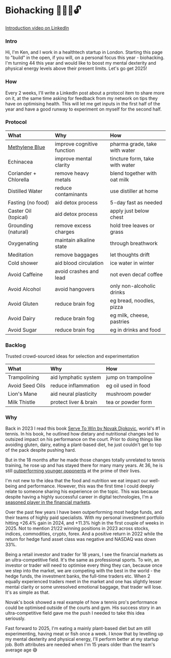 # Biohacking 🧬🧠💪🔓
[Introduction video on LinkedIn](https://www.linkedin.com/posts/kensoh_hi-guys-im-turning-44-soon-and-i-think-activity-7286335586817179649-U2US)

### Intro
Hi, I'm Ken, and I work in a healthtech startup in London. Starting this page to "build" in the open, if you will, on a personal focus this year - biohacking. I'm turning 44 this year and would like to boost my mental dexterity and physical energy levels above their present limits. Let's go get 2025!

### How
Every 2 weeks, I'll write a LinkedIn post about a protocol item to share more on it, at the same time asking for feedback from my network on tips they have on optimising health. This will let me get inputs in the first half of the year and have a good runway to experiment on myself for the second half.

### Protocol
What|Why|How
:--|:---|:--
[Methylene Blue](https://www.linkedin.com/posts/kensoh_this-is-pharma-grade-methylene-blue-a-dye-activity-7288625704156463104-VTGa)|improve cognitive function|pharma grade, take with water
Echinacea|improve mental clarity|tincture form, take with water
Coriander + Chlorella|remove heavy metals|blend together with oat milk
Distilled Water|reduce contaminants|use distiller at home
Fasting (no food)|aid detox process|5-day fast as needed
Caster Oil (topical)|aid detox process|apply just below chest
Grounding (natural)|remove excess charges|hold tree leaves or grass
Oxygenating|maintain alkaline state|through breathwork
Meditation|remove baggages|let thoughts drift
Cold shower|aid blood circulation|ice water in winter
Avoid Caffeine|avoid crashes and lead|not even decaf coffee
Avoid Alcohol|avoid hangovers|only non-alcoholic drinks
Avoid Gluten|reduce brain fog|eg bread, noodles, pizza
Avoid Dairy|reduce brain fog|eg milk, cheese, pastries
Avoid Sugar|reduce brain fog|eg in drinks and food

### Backlog
Trusted crowd-sourced ideas for selection and experimentation

What|Why|How
:--|:---|:--
Trampolining|aid lymphatic system|jump on trampoline
Avoid Seed Oils|reduce inflammation|eg oil used in food
Lion's Mane|aid neural plasticity|mushroom powder
Milk Thistle|protect liver & brain|tea or powder form

### Why
Back in 2023 I read this book [Serve To Win by Novak Djokovic](https://www.amazon.co.uk/Serve-Win-Gluten-free-Physical-Excellence/dp/0552170534), world's #1 in tennis. In his book, he outlined how dietary and nutritional changes led to outsized impact on his performance on the court. Prior to doing things like avoiding gluten, dairy, eating a plant-based diet, he just couldn't get to top of the pack despite pushing hard.

But in the 18 months after he made those changes totally unrelated to tennis training, he rose up and has stayed there for many many years. At 36, he is still [outperforming younger opponents](https://ausopen.com/video-player#!?videoId=6367445567112) at the prime of their lives.

I'm not new to the idea that the food and nutrition we eat impact our well-being and performance. However, this was the first time I could deeply relate to someone sharing his experience on the topic. This was because despite having a highly successful career in digital technologies, I'm a [seasoned player in the financial markets](https://www.linkedin.com/pulse/technical-analysis-1-coffee-ken-soh-dveoe/).

Over the past few years I have been outperforming most hedge funds, and their teams of highly paid specialists. With my personal investment portfolio hitting +26.4% gain in 2024, and +11.3% high in the first couple of weeks in 2025. Not to mention 21/22 winning positions in 2023 across stocks, indices, commodities, crypto, forex. And a positive return in 2022 while the return for hedge fund asset class was negative and NASDAQ was down 33%.

Being a retail investor and trader for 18 years, I see the financial markets as an ultra-competitive field. It's the same as professional sports. To win, an investor or trader will need to optimise every thing they can, because once we step into the market, we are competing with the best in the world - the hedge funds, the investment banks, the full-time traders etc. When 2 equally experienced traders meet in the market and one has slightly lesser mental clarity or some unresolved emotional baggage, that trader will lose. It's as simple as that.

Novak's book showed a real example of how a tennis pro's performance could be optimised outside of the courts and gym. His success story in an ultra-competitive field gave me the push I needed to take this idea seriously.

Fast forward to 2025, I'm eating a mainly plant-based diet but am still experimenting, having meat or fish once a week. I know that by levelling up my mental dexterity and physical energy, I'll perform better at my startup job. Both attributes are needed when I'm 15 years older than the team's average age 😅
